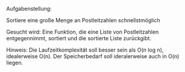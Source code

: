 Aufgabenstellung:

  Sortiere eine große Menge an Postleitzahlen schnellstmöglich

Gesucht wird:
  Eine Funktion, die eine Liste von Postleitzahlen entgegennimmt,
  sortiert und die sortierte Liste zurückgibt.

Hinweis:
  Die Laufzeitkomplexität soll besser sein als  O(n log n), idealerweise O(n).
  Der Speicherbedarf soll ideralerweise auch in O(n) liegen.

